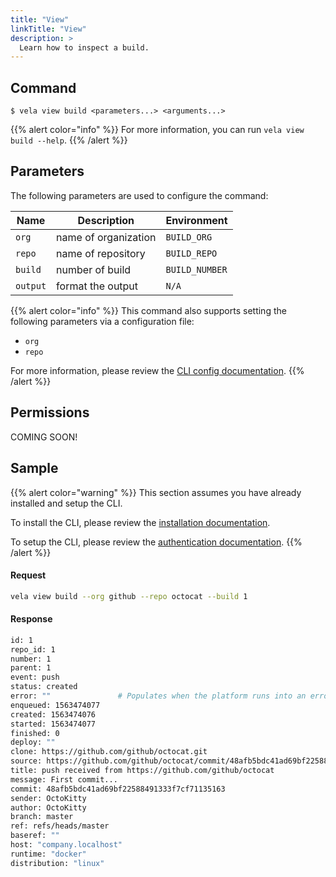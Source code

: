 ```yaml
---
title: "View"
linkTitle: "View"
description: >
  Learn how to inspect a build.
---
```


## Command

```
$ vela view build <parameters...> <arguments...>
```

{{% alert color="info" %}}
For more information, you can run `vela view build --help`.
{{% /alert %}}

## Parameters

The following parameters are used to configure the command:

| Name     | Description          | Environment    |
| -------- | -------------------- | -------------- |
| `org`    | name of organization | `BUILD_ORG`    |
| `repo`   | name of repository   | `BUILD_REPO`   |
| `build`  | number of build      | `BUILD_NUMBER` |
| `output` | format the output    | `N/A`          |

{{% alert color="info" %}}
This command also supports setting the following parameters via a configuration file:

- `org`
- `repo`

For more information, please review the [CLI config documentation](/docs/cli/config/).
{{% /alert %}}

## Permissions

COMING SOON!

## Sample

{{% alert color="warning" %}}
This section assumes you have already installed and setup the CLI.

To install the CLI, please review the [installation documentation](/docs/cli/install/).

To setup the CLI, please review the [authentication documentation](/docs/cli/authentication).
{{% /alert %}}

#### Request

```sh
vela view build --org github --repo octocat --build 1
```

#### Response

```sh
id: 1
repo_id: 1
number: 1
parent: 1
event: push
status: created
error: ""               # Populates when the platform runs into an error with the build
enqueued: 1563474077
created: 1563474076
started: 1563474077
finished: 0
deploy: ""
clone: https://github.com/github/octocat.git
source: https://github.com/github/octocat/commit/48afb5bdc41ad69bf22588491333f7cf71135163
title: push received from https://github.com/github/octocat
message: First commit...
commit: 48afb5bdc41ad69bf22588491333f7cf71135163
sender: OctoKitty
author: OctoKitty
branch: master
ref: refs/heads/master
baseref: ""
host: "company.localhost"
runtime: "docker"
distribution: "linux"
```
